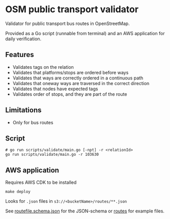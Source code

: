 # OSM public transport validator

Validator for public transport bus routes in OpenStreetMap.

Provided as a Go script (runnable from terminal) and an AWS application for daily verification.

## Features

* Validates tags on the relation
* Validates that platforms/stops are ordered before ways
* Validates that ways are correctly ordered in a continuous path
* Validates that oneway ways are traversed in the correct direction
* Validates that nodes have expected tags
* Validates order of stops, and they are part of the route

## Limitations

* Only for bus routes

## Script

```shell
# go run scripts/validate/main.go [-npt] -r <relationId>
go run scripts/validate/main.go -r 103630
```

## AWS application

Requires AWS CDK to be installed

```shell
make deploy
```

Looks for `.json` files in `s3://<bucketName>/routes/**.json`

See [routefile.schema.json](schema/routefile.schema.json) for the JSON-schema or [routes](routes) for example files.
